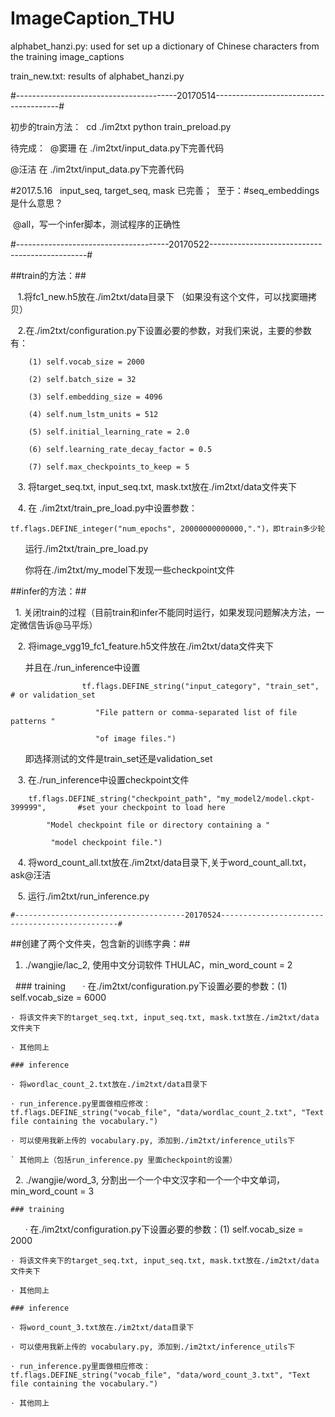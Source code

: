# ImageCaption_THU

alphabet_hanzi.py: used for set up a dictionary of Chinese characters from the training image_captions

train_new.txt: results of alphabet_hanzi.py

#----------------------------------------20170514---------------------------------------#

初步的train方法：
  cd ./im2txt
  python train_preload.py

待完成：
  @窦珊 在 ./im2txt/input_data.py下完善代码
  
  @汪洁 在 ./im2txt/input_data.py下完善代码
  
 #2017.5.16   input_seq, target_seq, mask 已完善；
  至于：#seq_embeddings 是什么意思？ 
  
  @all，写一个infer脚本，测试程序的正确性

#--------------------------------------20170522-----------------------------------------------#

##train的方法：##

    1.将fc1_new.h5放在./im2txt/data目录下 （如果没有这个文件，可以找窦珊拷贝）
    
    2.在./im2txt/configuration.py下设置必要的参数，对我们来说，主要的参数有：
    
		(1) self.vocab_size = 2000
    
		(2) self.batch_size = 32  
    
		(3) self.embedding_size = 4096
    
		(4) self.num_lstm_units = 512
    
		(5) self.initial_learning_rate = 2.0
    
		(6) self.learning_rate_decay_factor = 0.5
    
		(7) self.max_checkpoints_to_keep = 5
    
    3. 将target_seq.txt, input_seq.txt, mask.txt放在./im2txt/data文件夹下
    
    4. 在 ./im2txt/train_pre_load.py中设置参数：
    	
	tf.flags.DEFINE_integer("num_epochs", 20000000000000,".")，即train多少轮
    
       运行./im2txt/train_pre_load.py
       
       你将在./im2txt/my_model下发现一些checkpoint文件
       

##infer的方法：##

    1. 关闭train的过程（目前train和infer不能同时运行，如果发现问题解决方法，一定微信告诉@马平烁）
    
    2. 将image_vgg19_fc1_feature.h5文件放在./im2txt/data文件夹下
    
       并且在./run_inference中设置
       
                    tf.flags.DEFINE_string("input_category", "train_set",                               # or validation_set
                    
                       "File pattern or comma-separated list of file patterns "
                       
                       "of image files.")
                       
       即选择测试的文件是train_set还是validation_set
       
    3. 在./run_inference中设置checkpoint文件
    
    	tf.flags.DEFINE_string("checkpoint_path", "my_model2/model.ckpt-399999",       #set your checkpoint to load here
		
			"Model checkpoint file or directory containing a "
			
			 "model checkpoint file.")
                       
    4. 将word_count_all.txt放在./im2txt/data目录下,关于word_count_all.txt，ask@汪洁
    
    5. 运行./im2txt/run_inference.py
    
    #--------------------------------------20170524-----------------------------------------------#

##创建了两个文件夹，包含新的训练字典：##

   1. ./wangjie/lac_2, 使用中文分词软件 THULAC，min_word_count = 2
   
   	### training
    
    	· 在./im2txt/configuration.py下设置必要的参数：(1) self.vocab_size = 6000
	
	· 将该文件夹下的target_seq.txt, input_seq.txt, mask.txt放在./im2txt/data文件夹下
	
	· 其他同上
	
	### inference
	
	· 将wordlac_count_2.txt放在./im2txt/data目录下
	
	· run_inference.py里面做相应修改：
	tf.flags.DEFINE_string("vocab_file", "data/wordlac_count_2.txt", "Text file containing the vocabulary.")
	
	· 可以使用我新上传的 vocabulary.py, 添加到./im2txt/inference_utils下
	
	` 其他同上（包括run_inference.py 里面checkpoint的设置）
	
   2. ./wangjie/word_3, 分割出一个一个中文汉字和一个一个中文单词，min_word_count = 3
   
   	### training
    
    	· 在./im2txt/configuration.py下设置必要的参数：(1) self.vocab_size = 2000
	
	· 将该文件夹下的target_seq.txt, input_seq.txt, mask.txt放在./im2txt/data文件夹下
	
	· 其他同上
	
	### inference
	
	· 将word_count_3.txt放在./im2txt/data目录下
	
	· 可以使用我新上传的 vocabulary.py, 添加到./im2txt/inference_utils下
	
	· run_inference.py里面做相应修改：
	tf.flags.DEFINE_string("vocab_file", "data/word_count_3.txt", "Text file containing the vocabulary.")
	
	· 其他同上
	
	
